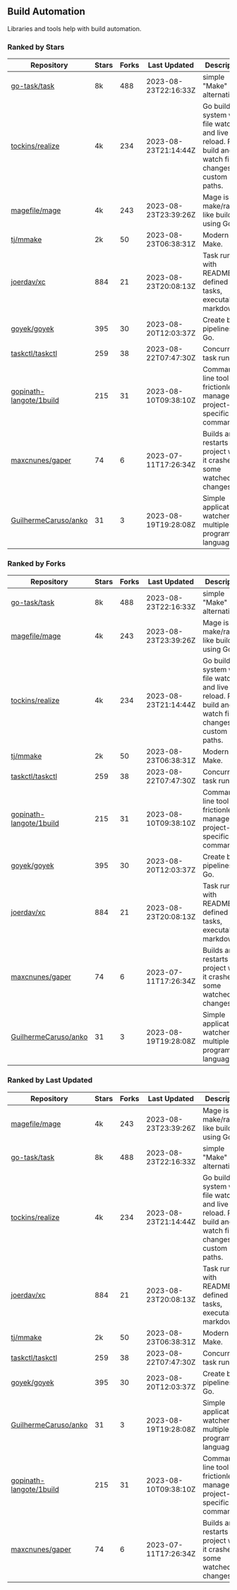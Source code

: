 ## Build Automation

Libraries and tools help with build automation.

### Ranked by Stars

| Repository | Stars | Forks | Last Updated | Description | 
|------------|-------|-------|--------------|-------------|
| [go-task/task](https://github.com/go-task/task) | 8k | 488 | 2023-08-23T22:16:33Z |  simple "Make" alternative. |
| [tockins/realize](https://github.com/tockins/realize) | 4k | 234 | 2023-08-23T21:14:44Z |  Go build a system with file watchers and live to reload. Run, build and watch file changes with custom paths. |
| [magefile/mage](https://github.com/magefile/mage) | 4k | 243 | 2023-08-23T23:39:26Z |  Mage is a make/rake-like build tool using Go. |
| [tj/mmake](https://github.com/tj/mmake) | 2k | 50 | 2023-08-23T06:38:31Z |  Modern Make. |
| [joerdav/xc](https://github.com/joerdav/xc) | 884 | 21 | 2023-08-23T20:08:13Z |  Task runner with README.md defined tasks, executable markdown. |
| [goyek/goyek](https://github.com/goyek/goyek) | 395 | 30 | 2023-08-20T12:03:37Z |  Create build pipelines in Go. |
| [taskctl/taskctl](https://github.com/taskctl/taskctl) | 259 | 38 | 2023-08-22T07:47:30Z |  Concurrent task runner. |
| [gopinath-langote/1build](https://github.com/gopinath-langote/1build) | 215 | 31 | 2023-08-10T09:38:10Z |  Command line tool to frictionlessly manage project-specific commands. |
| [maxcnunes/gaper](https://github.com/maxcnunes/gaper) | 74 | 6 | 2023-07-11T17:26:34Z |  Builds and restarts a Go project when it crashes or some watched file changes. |
| [GuilhermeCaruso/anko](https://github.com/GuilhermeCaruso/anko) | 31 | 3 | 2023-08-19T19:28:08Z |  Simple application watcher for multiple programming languages. |

### Ranked by Forks

| Repository | Stars | Forks | Last Updated | Description | 
|------------|-------|-------|--------------|-------------|
| [go-task/task](https://github.com/go-task/task) | 8k | 488 | 2023-08-23T22:16:33Z |  simple "Make" alternative. |
| [magefile/mage](https://github.com/magefile/mage) | 4k | 243 | 2023-08-23T23:39:26Z |  Mage is a make/rake-like build tool using Go. |
| [tockins/realize](https://github.com/tockins/realize) | 4k | 234 | 2023-08-23T21:14:44Z |  Go build a system with file watchers and live to reload. Run, build and watch file changes with custom paths. |
| [tj/mmake](https://github.com/tj/mmake) | 2k | 50 | 2023-08-23T06:38:31Z |  Modern Make. |
| [taskctl/taskctl](https://github.com/taskctl/taskctl) | 259 | 38 | 2023-08-22T07:47:30Z |  Concurrent task runner. |
| [gopinath-langote/1build](https://github.com/gopinath-langote/1build) | 215 | 31 | 2023-08-10T09:38:10Z |  Command line tool to frictionlessly manage project-specific commands. |
| [goyek/goyek](https://github.com/goyek/goyek) | 395 | 30 | 2023-08-20T12:03:37Z |  Create build pipelines in Go. |
| [joerdav/xc](https://github.com/joerdav/xc) | 884 | 21 | 2023-08-23T20:08:13Z |  Task runner with README.md defined tasks, executable markdown. |
| [maxcnunes/gaper](https://github.com/maxcnunes/gaper) | 74 | 6 | 2023-07-11T17:26:34Z |  Builds and restarts a Go project when it crashes or some watched file changes. |
| [GuilhermeCaruso/anko](https://github.com/GuilhermeCaruso/anko) | 31 | 3 | 2023-08-19T19:28:08Z |  Simple application watcher for multiple programming languages. |

### Ranked by Last Updated

| Repository | Stars | Forks | Last Updated | Description | 
|------------|-------|-------|--------------|-------------|
| [magefile/mage](https://github.com/magefile/mage) | 4k | 243 | 2023-08-23T23:39:26Z |  Mage is a make/rake-like build tool using Go. |
| [go-task/task](https://github.com/go-task/task) | 8k | 488 | 2023-08-23T22:16:33Z |  simple "Make" alternative. |
| [tockins/realize](https://github.com/tockins/realize) | 4k | 234 | 2023-08-23T21:14:44Z |  Go build a system with file watchers and live to reload. Run, build and watch file changes with custom paths. |
| [joerdav/xc](https://github.com/joerdav/xc) | 884 | 21 | 2023-08-23T20:08:13Z |  Task runner with README.md defined tasks, executable markdown. |
| [tj/mmake](https://github.com/tj/mmake) | 2k | 50 | 2023-08-23T06:38:31Z |  Modern Make. |
| [taskctl/taskctl](https://github.com/taskctl/taskctl) | 259 | 38 | 2023-08-22T07:47:30Z |  Concurrent task runner. |
| [goyek/goyek](https://github.com/goyek/goyek) | 395 | 30 | 2023-08-20T12:03:37Z |  Create build pipelines in Go. |
| [GuilhermeCaruso/anko](https://github.com/GuilhermeCaruso/anko) | 31 | 3 | 2023-08-19T19:28:08Z |  Simple application watcher for multiple programming languages. |
| [gopinath-langote/1build](https://github.com/gopinath-langote/1build) | 215 | 31 | 2023-08-10T09:38:10Z |  Command line tool to frictionlessly manage project-specific commands. |
| [maxcnunes/gaper](https://github.com/maxcnunes/gaper) | 74 | 6 | 2023-07-11T17:26:34Z |  Builds and restarts a Go project when it crashes or some watched file changes. |

